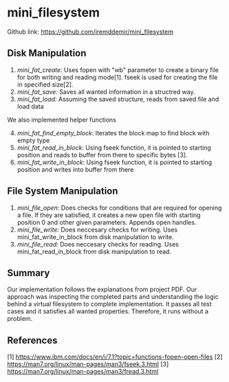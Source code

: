 # mini_filesystem
Github link: https://github.com/iremddemir/mini_filesystem
## Disk Manipulation
  1. *mini_fat_create:* Uses fopen with "wb" parameter to create a binary file for both writing and reading mode[1]. fseek is used for creating the file in specified size[2].
  2. *mini_fat_save:* Saves all wanted information in a structred way.
  3. *mini_fat_load:* Assuming the saved structure, reads from saved file and load data
  
  We also implemented helper functions 
  
  4. *mini_fat_find_empty_block*: Iterates the block map to find block with empty type
  5. *mini_fat_read_in_block*: Using fseek function, it is pointed to starting position and reads to buffer from there to specific bytes [3]. 
  6. *mini_fat_write_in_block*: Using fseek function, it is pointed to starting position and writes  into buffer from there 
## File System Manipulation
 1. *mini_file_open:* Does checks for conditions that are required for opening a file. If they are satisfied, it creates a new open file with starting position 0 and other given parameters. Appends open handles.
 2. *mini_file_write:* Does neccesary checks for writing. Uses mini_fat_write_in_block from disk manipulation to write. 
 3. *mini_file_read:* Does neccesary checks for reading. Uses mini_fat_read_in_block from disk manipulation to read. 
## Summary 
Our implementation follows the explanations from project PDF. Our approach was inspecting the completed parts and understanding the logic behind a virtual filesystem to complete implementation. It passes all test cases and it satisfies all wanted properties. Therefore, it runs without a problem.
## References
[1] https://www.ibm.com/docs/en/i/7.1?topic=functions-fopen-open-files
[2] https://man7.org/linux/man-pages/man3/fseek.3.html
[3] https://man7.org/linux/man-pages/man3/fread.3.html
